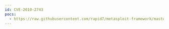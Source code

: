 ```yaml
---
id: CVE-2010-2743
pocs:
  - https://raw.githubusercontent.com/rapid7/metasploit-framework/master/modules/post/windows/escalate/ms10_073_kbdlayout.rb
---
```

